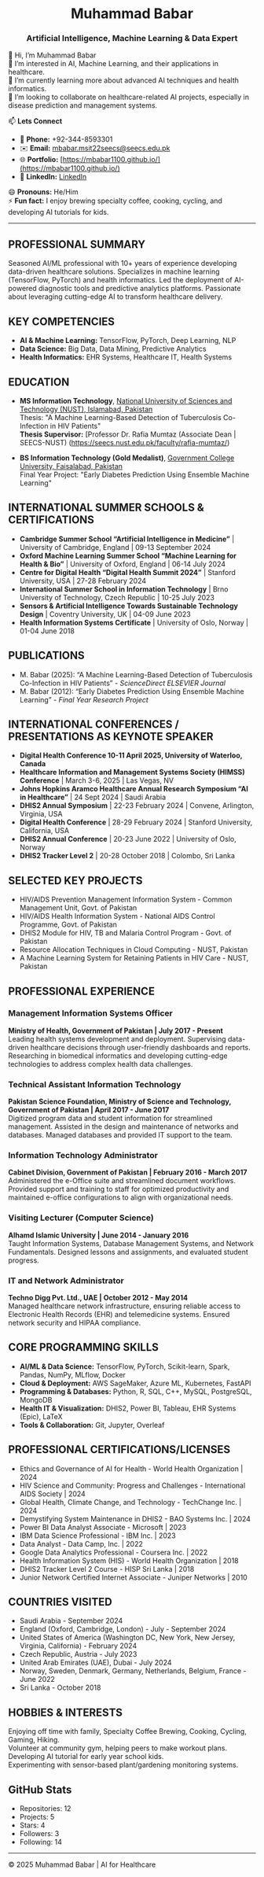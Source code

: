 <h1 align="center"><strong> Muhammad Babar </strong></h1>
 <h3 align="center"><strong> Artificial Intelligence, Machine Learning & Data Expert </strong></h3>


👋 Hi, I’m Muhammad Babar  
👀 I’m interested in AI, Machine Learning, and their applications in healthcare.  
🌱 I’m currently learning more about advanced AI techniques and health informatics.  
💞️ I’m looking to collaborate on healthcare-related AI projects, especially in disease prediction and management systems.  

📫 **Lets Connect**  
- 📱 **Phone:** +92-344-8593301  
- ✉️ **Email:** [mbabar.msit22seecs@seecs.edu.pk](mailto:mbabar.msit22seecs@seecs.edu.pk)  
- 🌐 **Portfolio:** [https://mbabar1100.github.io/](https://mbabar1100.github.io/)  
- 🔗 **LinkedIn:** [LinkedIn](https://www.linkedin.com/in/mbabar1100)  

😄 **Pronouns:** He/Him  
⚡ **Fun fact:** I enjoy brewing specialty coffee, cooking, cycling, and developing AI tutorials for kids.

---
## PROFESSIONAL SUMMARY
Seasoned AI/ML professional with 10+ years of experience developing data-driven healthcare solutions. Specializes in machine learning (TensorFlow, PyTorch) and health informatics. Led the deployment of AI-powered diagnostic tools and predictive analytics platforms. Passionate about leveraging cutting-edge AI to transform healthcare delivery.

## KEY COMPETENCIES
- **AI & Machine Learning:** TensorFlow, PyTorch, Deep Learning, NLP  
- **Data Science:** Big Data, Data Mining, Predictive Analytics  
- **Health Informatics:** EHR Systems, Healthcare IT, Health Systems  

## EDUCATION
- **MS Information Technology**, <a href="https://nust.edu.pk/" target="_blank">National University of Sciences and Technology (NUST), Islamabad, Pakistan</a>  
  Thesis: "A Machine Learning-Based Detection of Tuberculosis Co-Infection in HIV Patients"  
  **Thesis Supervisor:** [Professor Dr. Rafia Mumtaz (Associate Dean | SEECS-NUST) (https://seecs.nust.edu.pk/faculty/rafia-mumtaz/)
  
- **BS Information Technology (Gold Medalist)**, <a href="https://gcuf.edu.pk/" target="_blank">Government College University, Faisalabad, Pakistan</a>  
  Final Year Project: "Early Diabetes Prediction Using Ensemble Machine Learning"


## INTERNATIONAL SUMMER SCHOOLS & CERTIFICATIONS
- **Cambridge Summer School “Artificial Intelligence in Medicine”** | University of Cambridge, England | 09-13 September 2024  
- **Oxford Machine Learning Summer School “Machine Learning for Health & Bio”** | University of Oxford, England | 06-14 July 2024  
- **Centre for Digital Health “Digital Health Summit 2024”** | Stanford University, USA | 27-28 February 2024  
- **International Summer School in Information Technology** | Brno University of Technology, Czech Republic | 10-25 July 2023  
- **Sensors & Artificial Intelligence Towards Sustainable Technology Design** | Coventry University, UK | 04-09 June 2023  
- **Health Information Systems Certificate** | University of Oslo, Norway | 01-04 June 2018  

## PUBLICATIONS
- M. Babar (2025): “A Machine Learning-Based Detection of Tuberculosis Co-Infection in HIV Patients” - *ScienceDirect ELSEVIER Journal*  
- M. Babar (2012): “Early Diabetes Prediction Using Ensemble Machine Learning” - *Final Year Research Project*

## INTERNATIONAL CONFERENCES / PRESENTATIONS AS KEYNOTE SPEAKER
- **Digital Health Conference 10-11 April 2025, University of Waterloo, Canada**
- **Healthcare Information and Management Systems Society (HIMSS) Conference** | March 3-6, 2025 | Las Vegas, NV  
- **Johns Hopkins Aramco Healthcare Annual Research Symposium “AI in Healthcare”** | 24 Sept 2024 | Saudi Arabia  
- **DHIS2 Annual Symposium** | 22-23 February 2024 | Convene, Arlington, Virginia, USA  
- **Digital Health Conference** | 28-29 February 2024 | Stanford University, California, USA  
- **DHIS2 Annual Conference** | 20-23 June 2022 | University of Oslo, Norway  
- **DHIS2 Tracker Level 2** | 20-28 October 2018 | Colombo, Sri Lanka
  
## SELECTED KEY PROJECTS
- HIV/AIDS Prevention Management Information System - Common Management Unit, Govt. of Pakistan  
- HIV/AIDS Health Information System - National AIDS Control Programme, Govt. of Pakistan  
- DHIS2 Module for HIV, TB and Malaria Control Program - Govt. of Pakistan  
- Resource Allocation Techniques in Cloud Computing - NUST, Pakistan  
- A Machine Learning System for Retaining Patients in HIV Care - NUST, Pakistan  

## PROFESSIONAL EXPERIENCE
### Management Information Systems Officer  
**Ministry of Health, Government of Pakistan | July 2017 - Present**  
Leading health systems development and deployment. Supervising data-driven healthcare decisions through user-friendly dashboards and reports. Researching in biomedical informatics and developing cutting-edge technologies to address complex health data challenges.

### Technical Assistant Information Technology  
**Pakistan Science Foundation, Ministry of Science and Technology, Government of Pakistan | April 2017 - June 2017**  
Digitized program data and student information for streamlined management. Assisted in the design and maintenance of networks and databases. Managed databases and provided IT support to the team.

### Information Technology Administrator  
**Cabinet Division, Government of Pakistan | February 2016 - March 2017**  
Administered the e-Office suite and streamlined document workflows. Provided support and training to staff for optimized productivity and maintained e-office configurations to align with organizational needs.

### Visiting Lecturer (Computer Science)  
**Alhamd Islamic University | June 2014 - January 2016**  
Taught Information Systems, Database Management Systems, and Network Fundamentals. Designed lessons and assignments, and evaluated student progress.

### IT and Network Administrator  
**Techno Digg Pvt. Ltd., UAE | October 2012 - May 2014**  
Managed healthcare network infrastructure, ensuring reliable access to Electronic Health Records (EHR) and telemedicine systems. Ensured network security and HIPAA compliance.

## CORE PROGRAMMING SKILLS
- **AI/ML & Data Science:** TensorFlow, PyTorch, Scikit-learn, Spark, Pandas, NumPy, MLflow, Docker  
- **Cloud & Deployment:** AWS SageMaker, Azure ML, Kubernetes, FastAPI  
- **Programming & Databases:** Python, R, SQL, C++, MySQL, PostgreSQL, MongoDB  
- **Health IT & Visualization:** DHIS2, Power BI, Tableau, EHR Systems (Epic), LaTeX  
- **Tools & Collaboration:** Git, Jupyter, Overleaf  

## PROFESSIONAL CERTIFICATIONS/LICENSES
- Ethics and Governance of AI for Health - World Health Organization | 2024  
- HIV Science and Community: Progress and Challenges - International AIDS Society | 2024  
- Global Health, Climate Change, and Technology - TechChange Inc. | 2024  
- Demystifying System Maintenance in DHIS2 - BAO Systems Inc. | 2024  
- Power BI Data Analyst Associate - Microsoft | 2023  
- IBM Data Science Professional - IBM Inc. | 2023  
- Data Analyst - Data Camp, Inc. | 2022  
- Google Data Analytics Professional - Coursera Inc. | 2022  
- Health Information System (HIS) - World Health Organization | 2018  
- DHIS2 Tracker Level 2 Course - HISP Sri Lanka | 2018  
- Junior Network Certified Internet Associate - Juniper Networks | 2010  

## COUNTRIES VISITED
- Saudi Arabia - September 2024  
- England (Oxford, Cambridge, London) - July - September 2024  
- United States of America (Washington DC, New York, New Jersey, Virginia, California) - February 2024  
- Czech Republic, Austria - July 2023  
- United Arab Emirates (UAE), Dubai - July 2024  
- Norway, Sweden, Denmark, Germany, Netherlands, Belgium, France - June 2022  
- Sri Lanka - October 2018  

## HOBBIES & INTERESTS
Enjoying off time with family, Specialty Coffee Brewing, Cooking, Cycling, Gaming, Hiking.  
Volunteer at community gym, helping peers to make workout plans.  
Developing AI tutorial for early year school kids.  
Experimenting with sensor-based plant/gardening monitoring systems.

## GitHub Stats
- Repositories: 12  
- Projects: 5  
- Stars: 4  
- Followers: 3  
- Following: 14  

---

© 2025 Muhammad Babar | AI for Healthcare
